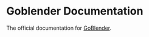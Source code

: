 # Goblender Documentation

The official documentation for [GoBlender](https://github.com/tsawler/goblender).